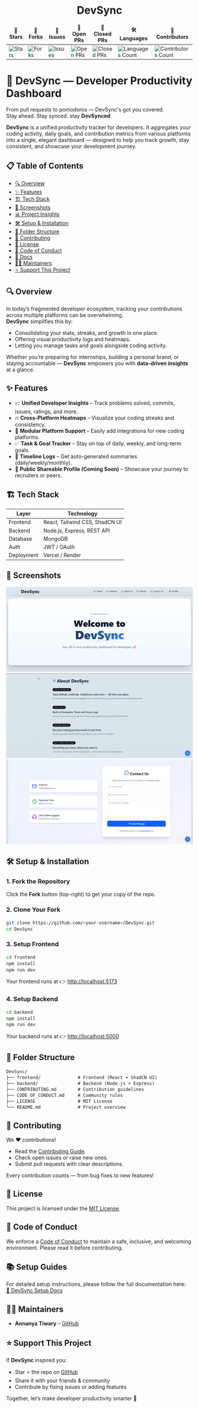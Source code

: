 <!-- GSSoC banner and project insights -->
<h1 align="center">
  DevSync
</h1> 

<table align="center">
    <thead align="center">
        <tr>
            <td><b>🌟 Stars</b></td>
            <td><b>🍴 Forks</b></td>
            <td><b>🐛 Issues</b></td>
            <td><b>🔔 Open PRs</b></td>
            <td><b>🔕 Closed PRs</b></td>
            <td><b>🛠️ Languages</b></td>
            <td><b>👥 Contributors</b></td>
        </tr>
     </thead>
    <tbody>
         <tr>
            <td><img alt="Stars" src="https://img.shields.io/github/stars/DevSyncx/DevSync?style=flat&logo=github"/></td>
            <td><img alt="Forks" src="https://img.shields.io/github/forks/DevSyncx/DevSync?style=flat&logo=github"/></td>
            <td><img alt="Issues" src="https://img.shields.io/github/issues/DevSyncx/DevSync?style=flat&logo=github"/></td>
            <td><img alt="Open PRs" src="https://img.shields.io/github/issues-pr/DevSyncx/DevSync?style=flat&logo=github"/></td>
            <td><img alt="Closed PRs" src="https://img.shields.io/github/issues-pr-closed/DevSyncx/DevSync?style=flat&color=critical&logo=github"/></td>
            <td><img alt="Languages Count" src="https://img.shields.io/github/languages/count/DevSyncx/DevSync?style=flat&color=green&logo=github"></td>
            <td><img alt="Contributors Count" src="https://img.shields.io/github/contributors/DevSyncx/DevSync?style=flat&color=blue&logo=github"/></td>
        </tr>
    </tbody>
</table>

# 🚀 DevSync — Developer Productivity Dashboard


From pull requests to pomodoros — DevSync's got you covered.  
Stay ahead. Stay synced. stay **DevSynced**

**DevSync** is a unified productivity tracker for developers. It aggregates your coding activity, daily goals, and contribution metrics from various platforms into a single, elegant dashboard — designed to help you track growth, stay consistent, and showcase your development journey.


## 📋 Table of Contents

- [🔍 Overview](#-overview)
- [✨ Features](#-features)
- [🏗 Tech Stack](#-tech-stack)
- [📸 Screenshots](#-screenshots)
- [📊 Project Insights](#-project-insights)
- [🛠️ Setup & Installation](#️-setup--installation)
- [📁 Folder Structure](#-folder-structure)
- [🤝 Contributing](#-contributing)
- [📜 License](#-license)
- [📄 Code of Conduct](#-code-of-conduct)
- [📄 Docs](#-setup-guides)
- [👩‍💻 Maintainers](#-maintainers)
- [⭐ Support This Project](#-support-this-project)


## 🔍 Overview

In today’s fragmented developer ecosystem, tracking your contributions across multiple platforms can be overwhelming.  
**DevSync** simplifies this by:

- Consolidating your stats, streaks, and growth in one place.  
- Offering visual productivity logs and heatmaps.  
- Letting you manage tasks and goals alongside coding activity.  

Whether you’re preparing for internships, building a personal brand, or staying accountable — **DevSync** empowers you with **data-driven insights** at a glance.  



## ✨ Features

- 📈 **Unified Developer Insights** – Track problems solved, commits, issues, ratings, and more.  
- 🔥 **Cross-Platform Heatmaps** – Visualize your coding streaks and consistency.  
- 🧩 **Modular Platform Support** – Easily add integrations for new coding platforms.  
- ✅ **Task & Goal Tracker** – Stay on top of daily, weekly, and long-term goals.  
- 🧾 **Timeline Logs** – Get auto-generated summaries (daily/weekly/monthly).  
- 🪪 **Public Shareable Profile (Coming Soon)** – Showcase your journey to recruiters or peers.  



## 🏗 Tech Stack

| Layer       | Technology                         |
|-------------|-------------------------------------|
| Frontend    | React, Tailwind CSS, ShadCN UI      |
| Backend     | Node.js, Express, REST API          |
| Database    | MongoDB                             |
| Auth        | JWT / OAuth                         |
| Deployment  | Vercel / Render                     |



## 📸 Screenshots

![Home Page](assets/img1.jpg "Home Page")
![About DevSync](assets/img2.jpg "About DevSync")
![Contact Us](assets/img3.jpg "Contact Us")


## 🛠️ Setup & Installation

### 1. Fork the Repository  
Click the **Fork** button (top-right) to get your copy of the repo.

### 2. Clone Your Fork  

```bash
git clone https://github.com/<your-username>/DevSync.git
cd DevSync
````

### 3. Setup Frontend

```bash
cd frontend
npm install
npm run dev
```

Your frontend runs at 👉 [http://localhost:5173](http://localhost:5173)

### 4. Setup Backend

```bash
cd backend
npm install
npm run dev
```

Your backend runs at 👉 [http://localhost:5000](http://localhost:5000)



## 📁 Folder Structure

```
DevSync/
├── frontend/              # Frontend (React + ShadCN UI)
├── backend/               # Backend (Node.js + Express)
├── CONTRIBUTING.md        # Contribution guidelines
├── CODE_OF_CONDUCT.md     # Community rules
├── LICENSE                # MIT License
└── README.md              # Project overview
```


## 🤝 Contributing

We ❤️ contributions!

* Read the [Contributing Guide](./CONTRIBUTING.md).
* Check open issues or raise new ones.
* Submit pull requests with clear descriptions.

Every contribution counts — from bug fixes to new features!



## 📜 License

This project is licensed under the [MIT License](./LICENSE).



## 📄 Code of Conduct

We enforce a [Code of Conduct](./CODE_OF_CONDUCT.md) to maintain a safe, inclusive, and welcoming environment. Please read it before contributing.

## 📚 Setup Guides

For detailed setup instructions, please follow the full documentation here:  
[📄 DevSync Setup Docs](./docs)

 
## 👩‍💻 Maintainers

* **Annanya Tiwary** – [GitHub](https://github.com/Annanyatiwary4)


## ⭐ Support This Project

If **DevSync** inspired you:

* Star ⭐ the repo on [GitHub](https://github.com/DevSyncx/DevSync)
* Share it with your friends & community
* Contribute by fixing issues or adding features

Together, let’s make developer productivity smarter 🚀
